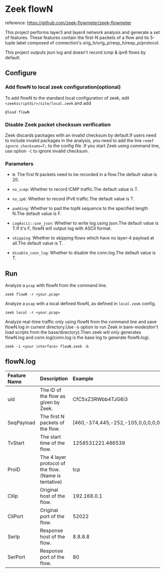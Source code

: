 # Zeek flowN

reference: https://github.com/zeek-flowmeter/zeek-flowmeter

This project performs layer3 and layer4 network analysis and generate a set of features. These features contain the first-N packets of a flow and its 5-tuple label composed of connection's orig_h/orig_p/resp_h/resp_p/protocol.

This project outputs json log and doesn't record icmp & ipv6 flows by default.

## Configure

### Add flowN to local zeek configuration(optional)

To add flowN to the standard local configuration of zeek, edit `<zeekscriptdir>/site/local.zeek` and add

    @load flowN

### Disable Zeek packet checksum verification

Zeek discards packages with an invalid checksum by default.If users need to include invalid packages in the analysis, you need to add the line `redef ignore_checksums=T;` to the config file. If you start Zeek using command line, use option `-C` to ignore invalid checksum.

### Parameters

* `N`: The first N packets need to be recorded in a flow.The default value is 20.

* `no_icmp`: Whether to record ICMP traffic.The default value is T.

* `no_ip6`: Whether to record IPv6 traffic.The default value is T.

* `padding`: Whether to pad the topN sequence to the specified length N.The default value is F.

* `LogAscii::use_json`: Whether to write log using json.The default value is T.If it's F, flowN will output log with ASCII format.

* `skipping`: Whether to skipping flows which have no layer-4 payload at all.The default value is T.

* `disable_conn_log`: Whether to disable the conn.log.The default value is T.

## Run

Analyze a `pcap` with flowN from the command line.

    zeek flowN -r <your.pcap>

Analyze a `pcap` with a local defined flowN, as defined in `local.zeek` config.

    zeek local -r <your.pcap>

Analyze real-time traffic only using flowN from the command line and save flowN.log in current directory.Use `-b` option to run Zeek in bare-mode(don't load scripts from the base/directory).Then zeek will only generates flowN.log and conn.log(conn.log is the base log to generate flowN.log).

    zeek -i <your interface> flowN.zeek -b

## flowN.log

| Feature Name  |  Description  | Example   |
|   :----       |   :----       | :----     |
|  uid  |   The ID of the flow as given by Zeek. |   CfC5xZ3RWbb4TJG6i3  |
|   SeqPayload    |   The first N packets of the flow.    |   [460,-374,445,-252,-105,0,0,0,0,0,0,0,0,0,0,0,0,0,0,0,0]    |
|   TvStart |   The start time of the flow. |   1258531221.486539   |
|   ProID  |   The 4 layer protocol of the flow.(Name is tentative)   | tcp   |
|   CliIp  |    Original host of the flow.  |   192.168.0.1 |
|   CliPort  |   Original port of the flow.  | 52022 |
|   SerIp  |   Response host of the flow.  |   8.8.8.8  |
|   SerPort  |   Response port of the flow.  |   80  |
